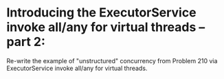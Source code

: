 # Introducing the ExecutorService invoke all/any for virtual threads – part 2:

Re-write the example of "unstructured" concurrency from Problem 210 via ExecutorService invoke all/any for virtual
threads.